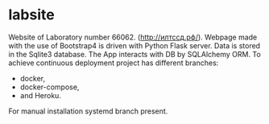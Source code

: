 # labsite
Website of Laboratory number 66062. (http://илтссд.рф/).
Webpage made with the use of Bootstrap4 is driven with Python Flask server. 
Data is stored in the Sqlite3 database. The App interacts with DB by SQLAlchemy ORM.
To achieve continuous deployment project has different branches:
- docker, 
- docker-compose,
- and Heroku.
 
For manual installation systemd branch present.
